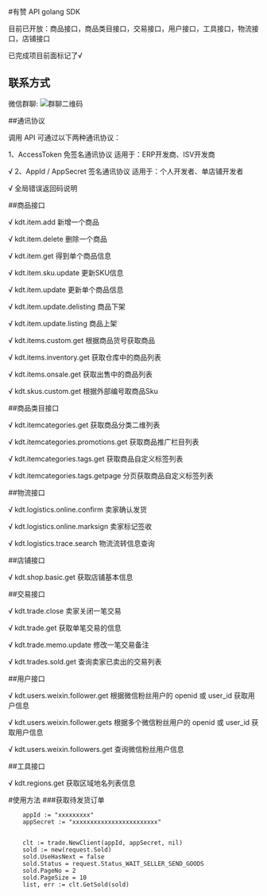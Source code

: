 
#有赞 API golang SDK

目前已开放：商品接口，商品类目接口，交易接口，用户接口，工具接口，物流接口，店铺接口


已完成项目前面标记了√



## 联系方式

 微信群聊:    ![群聊二维码](https://github.com/zihuxinyu/youzan/blob/master/youzan.png)


##通讯协议

调用 API 可通过以下两种通讯协议：

1、AccessToken 免签名通讯协议 适用于：ERP开发商、ISV开发商

√ 2、AppId / AppSecret 签名通讯协议 适用于：个人开发者、单店铺开发者

√ 全局错误返回码说明

##商品接口

√ kdt.item.add 新增一个商品

√ kdt.item.delete 删除一个商品

√ kdt.item.get 得到单个商品信息

√ kdt.item.sku.update 更新SKU信息

√ kdt.item.update 更新单个商品信息

√ kdt.item.update.delisting 商品下架

√ kdt.item.update.listing 商品上架

√ kdt.items.custom.get 根据商品货号获取商品

√ kdt.items.inventory.get 获取仓库中的商品列表

√ kdt.items.onsale.get 获取出售中的商品列表

√ kdt.skus.custom.get 根据外部编号取商品Sku

##商品类目接口

√ kdt.itemcategories.get 获取商品分类二维列表

√ kdt.itemcategories.promotions.get 获取商品推广栏目列表

√ kdt.itemcategories.tags.get 获取商品自定义标签列表

√ kdt.itemcategories.tags.getpage 分页获取商品自定义标签列表

##物流接口

√ kdt.logistics.online.confirm 卖家确认发货

√ kdt.logistics.online.marksign 卖家标记签收

√ kdt.logistics.trace.search 物流流转信息查询

##店铺接口

√ kdt.shop.basic.get 获取店铺基本信息

##交易接口

√ kdt.trade.close 卖家关闭一笔交易

√ kdt.trade.get 获取单笔交易的信息

√ kdt.trade.memo.update 修改一笔交易备注

√ kdt.trades.sold.get 查询卖家已卖出的交易列表

##用户接口

√ kdt.users.weixin.follower.get 根据微信粉丝用户的 openid 或 user_id 获取用户信息

√ kdt.users.weixin.follower.gets 根据多个微信粉丝用户的 openid 或 user_id 获取用户信息

√ kdt.users.weixin.followers.get 查询微信粉丝用户信息

##工具接口

√ kdt.regions.get 获取区域地名列表信息



#使用方法
###获取待发货订单
```
	appId := "xxxxxxxxx"
	appSecret := "xxxxxxxxxxxxxxxxxxxxxxxx"


	clt := trade.NewClient(appId, appSecret, nil)
	sold := new(request.Sold)
	sold.UseHasNext = false
	sold.Status = request.Status_WAIT_SELLER_SEND_GOODS
	sold.PageNo = 2
	sold.PageSize = 10
	list, err := clt.GetSold(sold)

```
